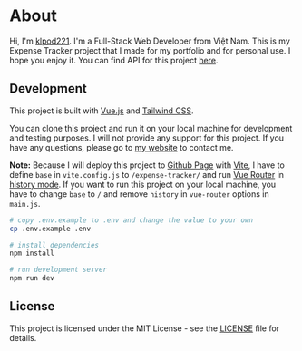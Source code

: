 # About

Hi, I'm [klpod221](https://klpod221.github.io). I'm a Full-Stack Web Developer from Việt Nam. This is my Expense Tracker project that I made for my portfolio and for personal use. I hope you enjoy it. You can find API for this project [here](https://github.com/klpod221/expense-tracker-api).

## Development

This project is built with [Vue.js](https://vuejs.org/) and [Tailwind CSS](https://tailwindcss.com/).

You can clone this project and run it on your local machine for development and testing purposes. I will not provide any support for this project. If you have any questions, please go to [my website](https://klpod221.github.io/contact) to contact me.

**Note:** Because I will deploy this project to [Github Page](https://pages.github.com/) with [Vite](https://vitejs.dev/), I have to define `base` in `vite.config.js` to `/expense-tracker/` and run [Vue Router](https://router.vuejs.org/) in [history mode](https://router.vuejs.org/guide/essentials/history-mode.html). If you want to run this project on your local machine, you have to change `base` to `/` and remove `history` in `vue-router` options in `main.js`.

```bash
# copy .env.example to .env and change the value to your own
cp .env.example .env

# install dependencies
npm install

# run development server
npm run dev
```

## License

This project is licensed under the MIT License - see the [LICENSE](LICENSE) file for details.
